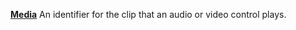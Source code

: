 [**Media**](properties-audio-video.md) An identifier for the clip that an audio or video control plays.
